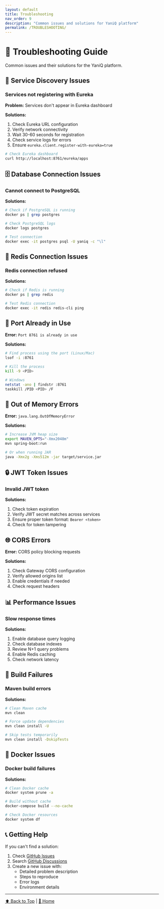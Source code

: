 ```yaml
---
layout: default
title: Troubleshooting
nav_order: 9
description: "Common issues and solutions for YaniQ platform"
permalink: /TROUBLESHOOTING/
---
```


# 🔧 Troubleshooting Guide

Common issues and their solutions for the YaniQ platform.

## 🐛 Service Discovery Issues

### Services not registering with Eureka

**Problem:** Services don't appear in Eureka dashboard

**Solutions:**
1. Check Eureka URL configuration
2. Verify network connectivity
3. Wait 30-60 seconds for registration
4. Check service logs for errors
5. Ensure `eureka.client.register-with-eureka=true`

```bash
# Check Eureka dashboard
curl http://localhost:8761/eureka/apps
```

## 🗄️ Database Connection Issues

### Cannot connect to PostgreSQL

**Solutions:**
```bash
# Check if PostgreSQL is running
docker ps | grep postgres

# Check PostgreSQL logs
docker logs postgres

# Test connection
docker exec -it postgres psql -U yaniq -c "\l"
```

## 🔴 Redis Connection Issues

### Redis connection refused

**Solutions:**
```bash
# Check if Redis is running
docker ps | grep redis

# Test Redis connection
docker exec -it redis redis-cli ping
```

## 🔌 Port Already in Use

**Error:** `Port 8761 is already in use`

**Solutions:**
```bash
# Find process using the port (Linux/Mac)
lsof -i :8761

# Kill the process
kill -9 <PID>

# Windows
netstat -ano | findstr :8761
taskkill /PID <PID> /F
```

## 💾 Out of Memory Errors

**Error:** `java.lang.OutOfMemoryError`

**Solutions:**
```bash
# Increase JVM heap size
export MAVEN_OPTS="-Xmx2048m"
mvn spring-boot:run

# Or when running JAR
java -Xmx2g -Xms512m -jar target/service.jar
```

## 🔒 JWT Token Issues

### Invalid JWT token

**Solutions:**
1. Check token expiration
2. Verify JWT secret matches across services
3. Ensure proper token format: `Bearer <token>`
4. Check for token tampering

## 🌐 CORS Errors

**Error:** CORS policy blocking requests

**Solutions:**
1. Check Gateway CORS configuration
2. Verify allowed origins list
3. Enable credentials if needed
4. Check request headers

## 📊 Performance Issues

### Slow response times

**Solutions:**
1. Enable database query logging
2. Check database indexes
3. Review N+1 query problems
4. Enable Redis caching
5. Check network latency

## 🔄 Build Failures

### Maven build errors

**Solutions:**
```bash
# Clean Maven cache
mvn clean

# Force update dependencies
mvn clean install -U

# Skip tests temporarily
mvn clean install -DskipTests
```

## 🐳 Docker Issues

### Docker build failures

**Solutions:**
```bash
# Clean Docker cache
docker system prune -a

# Build without cache
docker-compose build --no-cache

# Check Docker resources
docker system df
```

## 📞 Getting Help

If you can't find a solution:

1. Check [GitHub Issues](https://github.com/GIGLOX-DEV/YaniQ/issues)
2. Search [GitHub Discussions](https://github.com/GIGLOX-DEV/YaniQ/discussions)
3. Create a new issue with:
   - Detailed problem description
   - Steps to reproduce
   - Error logs
   - Environment details

---

[⬆ Back to Top](#-troubleshooting-guide) | [📖 Home](/)
